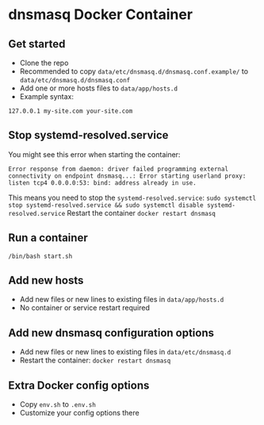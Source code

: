 # dnsmasq Docker Container

## Get started
- Clone the repo
- Recommended to copy `data/etc/dnsmasq.d/dnsmasq.conf.example/` to `data/etc/dnsmasq.d/dnsmasq.conf`
- Add one or more hosts files to `data/app/hosts.d`
- Example syntax:
```
127.0.0.1 my-site.com your-site.com
```

## Stop systemd-resolved.service
You might see this error when starting the container:
```
Error response from daemon: driver failed programming external connectivity on endpoint dnsmasq...: Error starting userland proxy: listen tcp4 0.0.0.0:53: bind: address already in use.
```
This means you need to stop the `systemd-resolved.service`:
`sudo systemctl stop systemd-resolved.service && sudo systemctl disable systemd-resolved.service`
Restart the container
`docker restart dnsmasq`

## Run a container
`/bin/bash start.sh`

## Add new hosts
- Add new files or new lines to existing files in `data/app/hosts.d`
- No container or service restart required

## Add new dnsmasq configuration options
- Add new files or new lines to existing files in `data/etc/dnsmasq.d`
- Restart the container: `docker restart dnsmasq`

## Extra Docker config options
- Copy `env.sh` to `.env.sh`
- Customize your config options there

